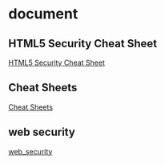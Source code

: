 # document

## HTML5 Security Cheat Sheet

[HTML5 Security Cheat Sheet](https://html5sec.org/)

## Cheat Sheets

[Cheat Sheets](https://cheatsheetseries.owasp.org/cheatsheets/Cross_Site_Scripting_Prevention_Cheat_Sheet.html)

## web security

[web_security](https://infosec.mozilla.org/guidelines/web_security)
